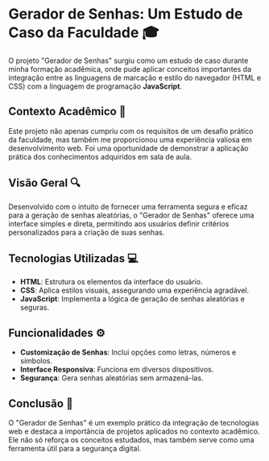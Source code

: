 # Gerador de Senhas: Um Estudo de Caso da Faculdade :mortar_board:

O projeto "Gerador de Senhas" surgiu como um estudo de caso durante minha formação acadêmica, onde pude aplicar conceitos importantes da integração entre as linguagens de marcação e estilo do navegador (HTML e CSS) com a linguagem de programação **JavaScript**.

## Contexto Acadêmico :school:

Este projeto não apenas cumpriu com os requisitos de um desafio prático da faculdade, mas também me proporcionou uma experiência valiosa em desenvolvimento web. Foi uma oportunidade de demonstrar a aplicação prática dos conhecimentos adquiridos em sala de aula.

## Visão Geral :mag:

Desenvolvido com o intuito de fornecer uma ferramenta segura e eficaz para a geração de senhas aleatórias, o "Gerador de Senhas" oferece uma interface simples e direta, permitindo aos usuários definir critérios personalizados para a criação de suas senhas.

## Tecnologias Utilizadas :computer:

- **HTML**: Estrutura os elementos da interface do usuário.
- **CSS**: Aplica estilos visuais, assegurando uma experiência agradável.
- **JavaScript**: Implementa a lógica de geração de senhas aleatórias e seguras.

## Funcionalidades :gear:

- **Customização de Senhas**: Inclui opções como letras, números e símbolos.
- **Interface Responsiva**: Funciona em diversos dispositivos.
- **Segurança**: Gera senhas aleatórias sem armazená-las.

## Conclusão :checkered_flag:

O "Gerador de Senhas" é um exemplo prático da integração de tecnologias web e destaca a importância de projetos aplicados no contexto acadêmico. Ele não só reforça os conceitos estudados, mas também serve como uma ferramenta útil para a segurança digital.

